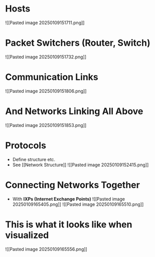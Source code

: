 # Hosts
![[Pasted image 20250109151711.png]]

# Packet Switchers (Router, Switch)
![[Pasted image 20250109151732.png]]

# Communication Links
![[Pasted image 20250109151806.png]]

# And Networks Linking All Above
![[Pasted image 20250109151853.png]]

# Protocols
- Define structure etc.
- See [[Network Structure]]
![[Pasted image 20250109152415.png]]

# Connecting Networks Together
- With **IXPs (Internet Exchange Points)**
![[Pasted image 20250109165405.png]]
![[Pasted image 20250109165510.png]]

# This is what it looks like when visualized
![[Pasted image 20250109165556.png]]